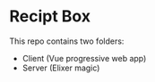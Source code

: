 # Recipt Box

This repo contains two folders:
 - Client (Vue progressive web app)
 - Server (Elixer magic)
